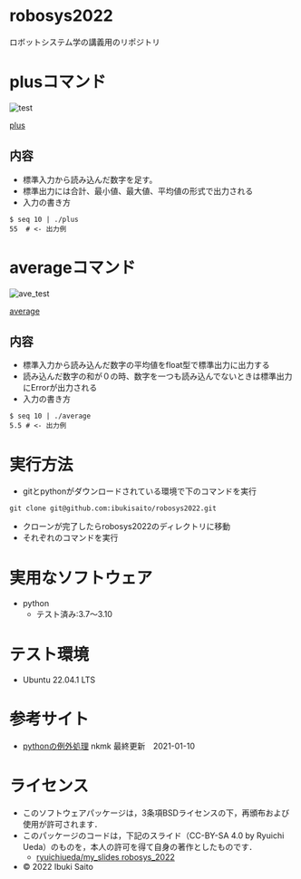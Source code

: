 # robosys2022
ロボットシステム学の講義用のリポジトリ

# plusコマンド
![test](https://github.com/ibukisaito/robosys2022/actions/workflows/test.yml/badge.svg)


[plus](https://github.com/ibukisaito/robosys2022/blob/cf790184e64ac079aa0bdab4d2b5299e648cc683/plus)

## 内容
* 標準入力から読み込んだ数字を足す。
* 標準出力には合計、最小値、最大値、平均値の形式で出力される
* 入力の書き方
```
$ seq 10 | ./plus
55  # <- 出力例
```
# averageコマンド
![ave_test](https://github.com/ibukisaito/robosys2022/actions/workflows/ave_test.yml/badge.svg)

[average](https://github.com/ibukisaito/robosys2022/blob/b799d5a19e61765d451c43bcc65d90301a6c42ee/average)

## 内容
* 標準入力から読み込んだ数字の平均値をfloat型で標準出力に出力する
* 読み込んだ数字の和が０の時、数字を一つも読み込んでないときは標準出力にErrorが出力される
* 入力の書き方
```
$ seq 10 | ./average
5.5 # <- 出力例
```

# 実行方法
* gitとpythonがダウンロードされている環境で下のコマンドを実行
```
git clone git@github.com:ibukisaito/robosys2022.git
```
* クローンが完了したらrobosys2022のディレクトリに移動
* それぞれのコマンドを実行

# 実用なソフトウェア
* python
  * テスト済み:3.7～3.10


# テスト環境
* Ubuntu 22.04.1 LTS

# 参考サイト
* [pythonの例外処理](https://note.nkmk.me/python-try-except-else-finally/) nkmk 最終更新　2021-01-10 


# ライセンス
  * このソフトウェアパッケージは，3条項BSDライセンスの下，再頒布および使用が許可されます．
  * このパッケージのコードは，下記のスライド（CC-BY-SA 4.0 by Ryuichi Ueda）のものを，本人の許可を得て自身の著作としたものです．
      * [ryuichiueda/my_slides robosys_2022](https://github.com/ryuichiueda/my_slides/tree/master/robosys_2022)
  * © 2022 Ibuki Saito
